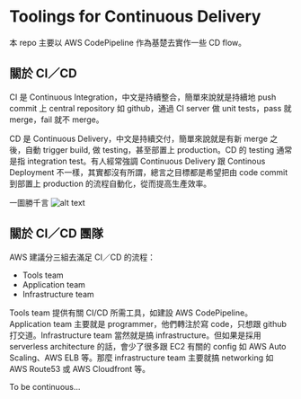 # Toolings for Continuous Delivery
本 repo 主要以 AWS CodePipeline 作為基楚去實作一些 CD flow。

## 關於 CI／CD

CI 是 Continuous Integration，中文是持續整合，簡單來說就是持續地 push commit 上 central repository 如 github，通過 CI server 做 unit tests，pass 就 merge，fail 就不 merge。

CD 是 Continuous Delivery，中文是持續交付，簡單來說就是有新 merge 之後，自動 trigger build, 做 testing，甚至部置上 production。CD 的 testing 通常是指 integration test。有人經常強調 Continuous Delivery 跟 Continous Deployment 不一樣，其實都沒有所謂，總言之目標都是希望把由 code commit 到部置上 production 的流程自動化，從而提高生產效率。

 一圖勝千言
![alt text](https://d0.awsstatic.com/product-marketing/DevOps/continuous_delivery.png)

## 關於 CI／CD 團隊

AWS 建議分三組去滿足 CI／CD 的流程：
* Tools team
* Application team
* Infrastructure team

Tools team 提供有關 CI/CD 所需工具，如建設 AWS CodePipeline。Application team 主要就是 programmer，他們轉注於寫 code，只想跟 github 打交道。Infrastructure team 當然就是搞 infrastructure。但如果是採用 serverless architecture 的話，會少了很多跟 EC2 有關的 config 如 AWS Auto Scaling、AWS ELB 等。那麼 infrastructure team 主要就搞 networking 如 AWS Route53 或 AWS Cloudfront 等。

To be continuous...
